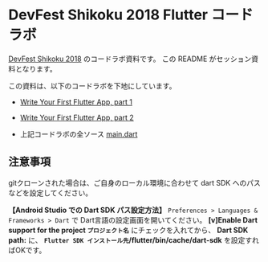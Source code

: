 # DevFest Shikoku 2018 Flutter コードラボ

[DevFest Shikoku 2018](https://gdgshikoku.connpass.com/event/98292/) のコードラボ資料です。
この README がセッション資料となります。

この資料は、以下のコードラボを下地にしています。

* [Write Your First Flutter App, part 1](https://codelabs.developers.google.com/codelabs/first-flutter-app-pt1/index.html?index=..%2F..%2Findex#0)


* [Write Your First Flutter App, part 2](https://codelabs.developers.google.com/codelabs/first-flutter-app-pt2/index.html?index=..%2F..%2Findex#0)

* 上記コードラボの全ソース
[main.dart](https://gist.githubusercontent.com/Sfshaza/a95ff8ed0473073197d28437c8d68492/raw/6fb529524047c8c093cb6212dfb66635202ba272/main.dart)



## 注意事項

gitクローンされた場合は、ご自身のローカル環境に合わせて dart SDK へのパスなどを設定してください。

**【Android Studio での Dart SDK パス設定方法】**
`Preferences > Languages & Frameworks > Dart` で Dart言語の設定画面を開いてください。
**[v]Enable Dart support for the project `プロジェクト名`** にチェックを入れてから、
**Dart SDK path:** に、 **`Flutter SDK インストール先`/flutter/bin/cache/dart-sdk** を設定すればOKです。
